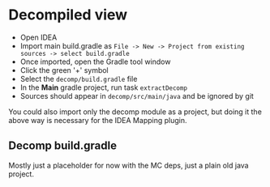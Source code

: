 # Decompiled view

- Open IDEA
- Import main build.gradle as `File -> New -> Project from existing sources -> select build.gradle`
- Once imported, open the Gradle tool window
- Click the green '+' symbol
- Select the `decomp/build.gradle` file
- In the **Main** gradle project, run task `extractDecomp`
- Sources should appear in `decomp/src/main/java` and be ignored by git

You could also import only the decomp module as a project, but doing it the above way is necessary for the IDEA Mapping plugin.

## Decomp build.gradle

Mostly just a placeholder for now with the MC deps, just a plain old java project.
